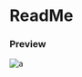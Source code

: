 # ReadMe 
### Preview
![a](https://github.com/Eazvy/UILibs/blob/main/Librarys/0x37/Screenshot%202022-11-28%20173834.png?raw=true)
